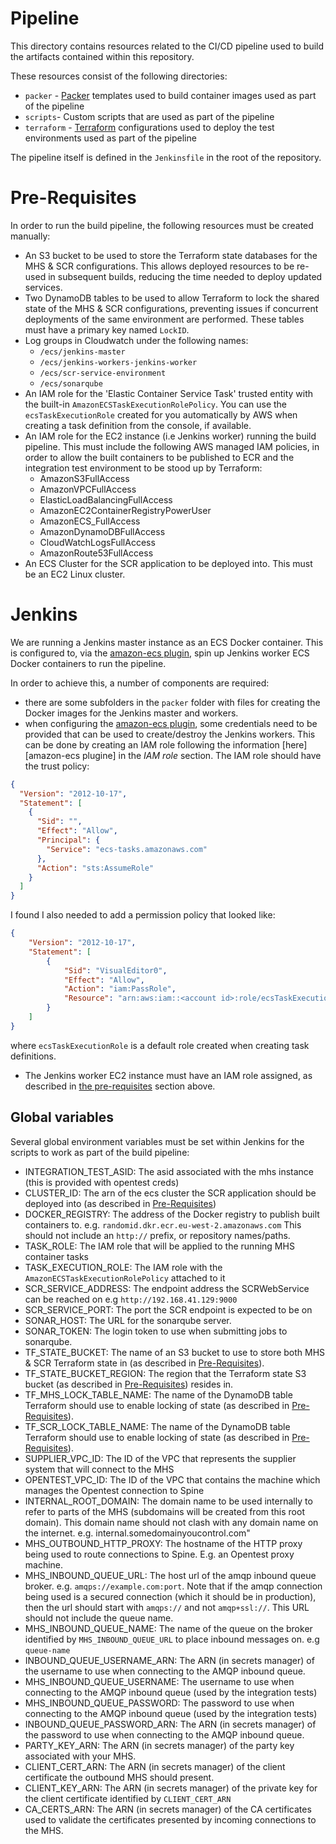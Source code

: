 # Pipeline

This directory contains resources related to the CI/CD pipeline used to build the artifacts contained within this repository.

These resources consist of the following directories:
- `packer` - [Packer](https://www.packer.io/) templates used to build container images used as part of the pipeline
- `scripts`- Custom scripts that are used as part of the pipeline
- `terraform` - [Terraform](https://www.terraform.io/) configurations used to deploy the test environments used as part
of the pipeline

The pipeline itself is defined in the `Jenkinsfile` in the root of the repository.

# Pre-Requisites

In order to run the build pipeline, the following resources must be created manually:

- An S3 bucket to be used to store the Terraform state databases for the MHS & SCR configurations. This allows deployed resources to be re-used in
subsequent builds, reducing the time needed to deploy updated services.
- Two DynamoDB tables to be used to allow Terraform to lock the shared state of the MHS & SCR configurations, preventing issues if concurrent deployments
of the same environment are performed. These tables must have a primary key named `LockID`.
- Log groups in Cloudwatch under the following names:
    - `/ecs/jenkins-master`
    - `/ecs/jenkins-workers-jenkins-worker`
    - `/ecs/scr-service-environment`
    - `/ecs/sonarqube`
- An IAM role for the 'Elastic Container Service Task' trusted entity with the built-in
  `AmazonECSTaskExecutionRolePolicy`. You can use the `ecsTaskExecutionRole` created for you automatically by AWS when
  creating a task definition from the console, if available.
- An IAM role for the EC2 instance (i.e Jenkins worker) running the build pipeline. This must include the following AWS managed IAM policies,
in order to allow the built containers to be published to ECR and the integration test environment to be stood up by
Terraform:
    - AmazonS3FullAccess
    - AmazonVPCFullAccess
    - ElasticLoadBalancingFullAccess
    - AmazonEC2ContainerRegistryPowerUser
    - AmazonECS_FullAccess
    - AmazonDynamoDBFullAccess
    - CloudWatchLogsFullAccess
    - AmazonRoute53FullAccess
- An ECS Cluster for the SCR application to be deployed into. This must be an EC2 Linux cluster.

# Jenkins

We are running a Jenkins master instance as an ECS Docker container. This is configured to, via the [amazon-ecs plugin], spin up Jenkins worker ECS Docker containers to run the pipeline.

In order to achieve this, a number of components are required:
- there are some subfolders in the `packer` folder with files for creating the Docker images for the Jenkins master and workers.
- when configuring the [amazon-ecs plugin], some credentials need to be provided that can be used to create/destroy the Jenkins workers. This can be done by creating an IAM role following the information [here][amazon-ecs plugine] in the _IAM role_ section. The IAM role should have the trust policy:
```json
{
  "Version": "2012-10-17",
  "Statement": [
    {
      "Sid": "",
      "Effect": "Allow",
      "Principal": {
        "Service": "ecs-tasks.amazonaws.com"
      },
      "Action": "sts:AssumeRole"
    }
  ]
}
```
I found I also needed to add a permission policy that looked like:
```json
{
    "Version": "2012-10-17",
    "Statement": [
        {
            "Sid": "VisualEditor0",
            "Effect": "Allow",
            "Action": "iam:PassRole",
            "Resource": "arn:aws:iam::<account id>:role/ecsTaskExecutionRole"
        }
    ]
}
```
where `ecsTaskExecutionRole` is a default role created when creating task definitions.
- The Jenkins worker EC2 instance must have an IAM role assigned, as described in [the pre-requisites](#pre-requisites)
section above. 

[amazon-ecs plugin]: https://wiki.jenkins.io/display/JENKINS/Amazon+EC2+Container+Service+Plugin

## Global variables

Several global environment variables must be set within Jenkins for the scripts to work as part of the build pipeline:

- INTEGRATION_TEST_ASID: The asid associated with the mhs instance (this is provided with opentest creds)
- CLUSTER_ID: The arn of the ecs cluster the SCR application should be deployed into (as described in
[Pre-Requisites](#pre-requisites))
- DOCKER_REGISTRY: The address of the Docker registry to publish built containers to. e.g. `randomid.dkr.ecr.eu-west-2.amazonaws.com` This should not include an `http://` prefix, or repository names/paths.
- TASK_ROLE: The IAM role that will be applied to the running MHS container tasks
- TASK_EXECUTION_ROLE: The IAM role with the `AmazonECSTaskExecutionRolePolicy` attached to it
- SCR_SERVICE_ADDRESS: The endpoint address the SCRWebService can be reached on e.g `http://192.168.41.129:9000`
- SCR_SERVICE_PORT: The port the SCR endpoint is expected to be on
- SONAR_HOST: The URL for the sonarqube server.
- SONAR_TOKEN: The login token to use when submitting jobs to sonarqube.
- TF_STATE_BUCKET: The name of an S3 bucket to use to store both MHS & SCR Terraform state in (as described in
[Pre-Requisites](#pre-requisites)).
- TF_STATE_BUCKET_REGION: The region that the Terraform state S3 bucket (as described in
[Pre-Requisites](#pre-requisites)) resides in.
- TF_MHS_LOCK_TABLE_NAME: The name of the DynamoDB table Terraform should use to enable locking of state (as described in
[Pre-Requisites](#pre-requisites)).
- TF_SCR_LOCK_TABLE_NAME: The name of the DynamoDB table Terraform should use to enable locking of state (as described in
[Pre-Requisites](#pre-requisites)).
- SUPPLIER_VPC_ID: The ID of the VPC that represents the supplier system that will connect to the MHS
- OPENTEST_VPC_ID: The ID of the VPC that contains the machine which manages the Opentest connection to Spine
- INTERNAL_ROOT_DOMAIN: The domain name to be used internally to refer to parts of the MHS (subdomains will be created
from this root domain). This domain name should not clash with any domain name on the internet. e.g.
internal.somedomainyoucontrol.com"
- MHS_OUTBOUND_HTTP_PROXY: The hostname of the HTTP proxy being used to route connections to Spine. E.g. an Opentest
proxy machine.
- MHS_INBOUND_QUEUE_URL: The host url of the amqp inbound queue broker. e.g. `amqps://example.com:port`. Note that if
the amqp connection being used is a secured connection (which it should be in production), then the url should start
with `amqps://` and not `amqp+ssl://`. This URL should not include the queue name.
- MHS_INBOUND_QUEUE_NAME: The name of the queue on the broker identified by `MHS_INBOUND_QUEUE_URL` to place inbound
messages on. e.g `queue-name`
- INBOUND_QUEUE_USERNAME_ARN: The ARN (in secrets manager) of the username to use when connecting to the AMQP inbound
queue.
- MHS_INBOUND_QUEUE_USERNAME: The username to use when connecting to the AMQP inbound queue (used by the integration
tests)
- MHS_INBOUND_QUEUE_PASSWORD: The password to use when connecting to the AMQP inbound queue (used by the integration
tests)
- INBOUND_QUEUE_PASSWORD_ARN: The ARN (in secrets manager) of the password to use when connecting to the AMQP inbound
queue.
- PARTY_KEY_ARN: The ARN (in secrets manager) of the party key associated with your MHS.
- CLIENT_CERT_ARN: The ARN (in secrets manager) of the client certificate the outbound MHS should present.
- CLIENT_KEY_ARN: The ARN (in secrets manager) of the private key for the client certificate identified by
`CLIENT_CERT_ARN`
- CA_CERTS_ARN: The ARN (in secrets manager) of the CA certificates used to validate the certificates presented by
incoming connections to the MHS.
